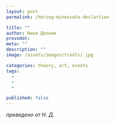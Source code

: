```yaml
---
layout: post
permalink: /herzog-minessota-declartion

title: ""
author: Ники Долния
prevodot:
meta: ""
description: ""
image: /assets/images/tranls/.jpg

categories: theory, art, events
tags:
  - 
  - 
  - 

published: false
---
```


*преведено от Н. Д.*
